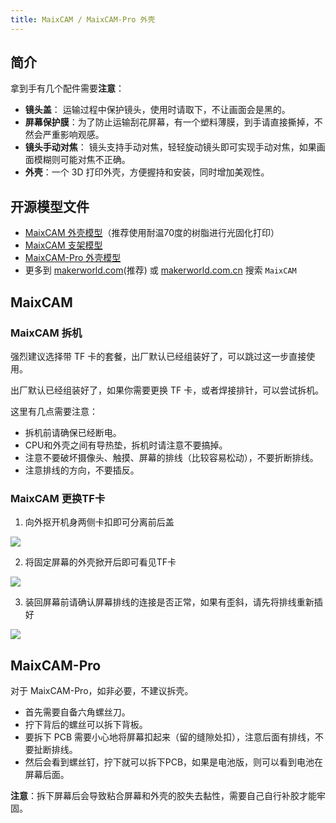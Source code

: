 ```yaml
---
title: MaixCAM / MaixCAM-Pro 外壳
---
```


## 简介

拿到手有几个配件需要**注意**：
* **镜头盖**： 运输过程中保护镜头，使用时请取下，不让画面会是黑的。
* **屏幕保护膜**：为了防止运输刮花屏幕，有一个塑料薄膜，到手请直接撕掉，不然会严重影响观感。
* **镜头手动对焦**： 镜头支持手动对焦，轻轻旋动镜头即可实现手动对焦，如果画面模糊则可能对焦不正确。
* **外壳**：一个 3D 打印外壳，方便握持和安装，同时增加美观性。

## 开源模型文件

* [MaixCAM 外壳模型](https://makerworld.com/zh/models/440321)（推荐使用耐温70度的树脂进行光固化打印）
* [MaixCAM 支架模型](https://makerworld.com/zh/models/463622#profileId-372189)
* [MaixCAM-Pro 外壳模型](https://makerworld.com/zh/models/722034)
* 更多到 [makerworld.com](https://makerworld.com/)(推荐) 或 [makerworld.com.cn](https://makerworld.com.cn) 搜索 `MaixCAM`

## MaixCAM
### MaixCAM 拆机

强烈建议选择带 TF 卡的套餐，出厂默认已经组装好了，可以跳过这一步直接使用。

出厂默认已经组装好了，如果你需要更换 TF 卡，或者焊接排针，可以尝试拆机。

这里有几点需要注意：
* 拆机前请确保已经断电。
* CPU和外壳之间有导热垫，拆机时请注意不要搞掉。
* 注意不要破坏摄像头、触摸、屏幕的排线（比较容易松动），不要折断排线。
* 注意排线的方向，不要插反。

### MaixCAM 更换TF卡

1. 向外抠开机身两侧卡扣即可分离前后盖

![](../../assets/maixcam/assemble-1.jpg)

2. 将固定屏幕的外壳掀开后即可看见TF卡

![](../../assets/maixcam/assemble-2.jpg)

3. 装回屏幕前请确认屏幕排线的连接是否正常，如果有歪斜，请先将排线重新插好


![](../../assets/maixcam/assemble-3.jpg)


## MaixCAM-Pro

对于 MaixCAM-Pro，如非必要，不建议拆壳。
* 首先需要自备六角螺丝刀。
* 拧下背后的螺丝可以拆下背板。
* 要拆下 PCB 需要小心地将屏幕扣起来（留的缝隙处扣），注意后面有排线，不要扯断排线。
* 然后会看到螺丝钉，拧下就可以拆下PCB，如果是电池版，则可以看到电池在屏幕后面。

**注意**：拆下屏幕后会导致粘合屏幕和外壳的胶失去黏性，需要自己自行补胶才能牢固。


